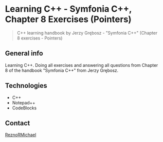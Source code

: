 # Learning C++ - Symfonia C++, Chapter 8 Exercises (Pointers)

> C++ learning handbook by Jerzy Grębosz - "Symfonia C++" (Chapter 8 exercises - Pointers)

## General info

Learning C++. Doing all exercises and answering all questions from Chapter 8 of the handbook "Symfonia C++" from Jerzy Grębosz.

## Technologies

* C++
* Notepad++
* CodeBlocks

## Contact

[ReznoRMichael](https://github.com/ReznoRMichael)
